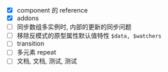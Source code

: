 - [x] component 的 reference
- [x] addons
- [ ] 同步数组多实例时, 内部的更新的同步问题
- [ ] 移除反模式的原型属性默认值特性 `$data, $watchers`
- [ ] transition
- [ ] 多元素 repeat
- [ ] 文档, 文档, 测试, 测试